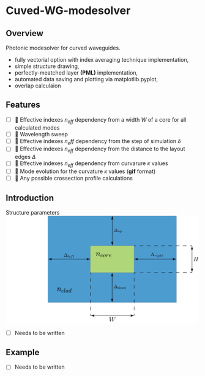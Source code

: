 # Cuved-WG-modesolver
## Overview
Photonic modesolver for curved waveguides.

- fully vectorial option with index averaging technique implementation,
- simple structure drawing,
- perfectly-meatched layer **(PML)** implementation,
- automated data saving and plotting via matplotlib.pyplot,
- overlap calculaion
## Features

- [ ] 🔴 Effective indexes $n_{eff}$ dependency from a width $W$ of a core for all calculated modes
- [ ] 🔴 Wavelength sweep
- [ ] 🔴 Effective indexes $n_eff$ dependency from the step of simulation $\delta$
- [ ] 🔴 Effective indexes $n_{eff}$ dependency from the distance to the layout edges $\Delta$
- [ ] 🔴 Effective indexes $n_{eff}$ dependency from curvarure $\kappa$ values
- [ ] 🔴 Mode evolution for the curvature $\kappa$ values (**gif** format)
- [ ] 🔴 Any possible crossection profile calculations

## Introduction
Structure parameters
![pic](./fiqures/pic.png)

- [ ] Needs to be written
## Example
- [ ] Needs to be written

